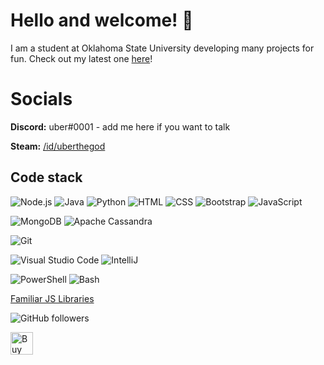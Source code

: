 # Hello and welcome! 👋
I am a student at Oklahoma State University developing many projects for fun. Check out my latest one [here](https://github.com/GagePielsticker/Express-API-Boilerplate)!

# Socials
**Discord:** uber#0001 - add me here if you want to talk

**Steam:** [/id/uberthegod](https://steamcommunity.com/id/uberthegod)

## Code stack
![Node.js](https://img.shields.io/badge/-Node.js-333333?style=flat&logo=node.js)
![Java](https://img.shields.io/badge/-java-333333?style=flat&logo=java)
![Python](https://img.shields.io/badge/-Python-333333?style=flat&logo=python)
![HTML](https://img.shields.io/badge/-HTML-333333?style=flat&logo=HTML5)
![CSS](https://img.shields.io/badge/-CSS-333333?style=flat&logo=CSS3&logoColor=1572B6)
![Bootstrap](https://img.shields.io/badge/-Bootstrap-333333?style=flat&logo=bootstrap&logoColor=563D7C)
![JavaScript](https://img.shields.io/badge/-JavaScript-333333?style=flat&logo=javascript)

![MongoDB](https://img.shields.io/badge/-MongoDB-333333?style=flat&logo=mongodb)
![Apache Cassandra](https://img.shields.io/badge/-ApacheCassandra-333333?style=flat&logo=apache)

![Git](https://img.shields.io/badge/-Git-333333?style=flat&logo=git)

![Visual Studio Code](https://img.shields.io/badge/-Visual%20Studio%20Code-333333?style=flat&logo=visual-studio-code&logoColor=007ACC)
![IntelliJ](https://img.shields.io/badge/-Intellij-333333?style=flat&logo=intellij&logoColor=007ACC)

![PowerShell](https://img.shields.io/badge/-PowerShell-333333?style=flat&logo=powershell&logoColor=007ACC)
![Bash](https://img.shields.io/badge/-Bash-333333?style=flat)

[Familiar JS Libraries](https://github.com/GagePielsticker/javascript-library-list)

![GitHub followers](https://img.shields.io/github/followers/gagepielsticker?style=social)




<a href='https://ko-fi.com/G2G423UJN' target='_blank'><img height='36' style='border:0px;height:36px;' src='https://cdn.ko-fi.com/cdn/kofi2.png?v=2' border='0' alt='Buy Me a Coffee at ko-fi.com' /></a>
